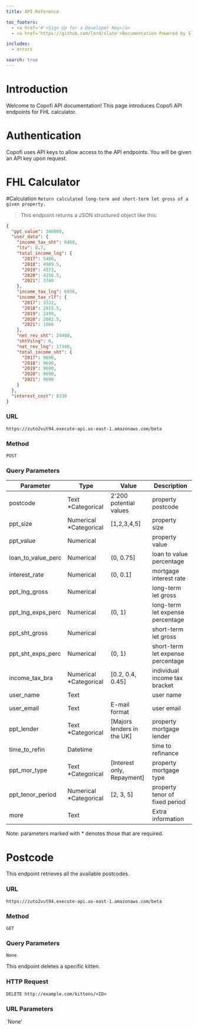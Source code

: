 ```yaml
---
title: API Reference

toc_footers:
  - <a href='#'>Sign Up for a Developer Key</a>
  - <a href='https://github.com/lord/slate'>Documentation Powered by Slate</a>

includes:
  - errors

search: true
---
```


# Introduction

Welcome to Copofi API documentation! This page introduces Copofi API endpoints for FHL calculator.

# Authentication

Copofi uses API keys to allow access to the API endpoints. You will be given an API key upon request.

# FHL Calculator

#Calculation
`Return calculated long-term and short-term let gross of a given property.`


> This endpoint returns a JSON structured object like this:

```json
{
  "ppt_value": 340000,
  "user_data": {
    "income_tax_sht": 6460,
    "ltv": 0.7,
    "total_income_lng": {
      "2017": 5406,
      "2018": 4989.5,
      "2019": 4573,
      "2020": 4156.5,
      "2021": 3740
    },
    "income_tax_lng": 6936,
    "income_tax_rlf": {
      "2017": 3332,
      "2018": 2915.5,
      "2019": 2499,
      "2020": 2082.5,
      "2021": 1666
    },
    "net_rev_sht": 24480,
    "shtVslng": 0,
    "net_rev_lng": 17340,
    "total_income_sht": {
      "2017": 9690,
      "2018": 9690,
      "2019": 9690,
      "2020": 9690,
      "2021": 9690
    }
  },
  "interest_cost": 8330
}
```

### URL

`https://zuto2vut94.execute-api.us-east-1.amazonaws.com/beta`

### Method

`POST`


### Query Parameters

Parameter | Type | Value | Description
--------- | ---- | ----- | -----------
postcode | Text *Categorical  | 2'200 potential values  | property postcode
ppt_size | Numerical *Categorical  |  [1,2,3,4,5] | property size
ppt_value | Numerical  |   | property value
loan_to_value_perc | Numerical  | (0, 0.75] | loan to value percentage
interest_rate | Numerical  | (0, 0.1] | mortgage interest rate
ppt_lng_gross | Numerical  |   | long-term let gross
ppt_lng_exps_perc | Numerical | (0, 1) | long-term let expense percentage
ppt_sht_gross | Numerical  |   | short-term let gross
ppt_sht_exps_perc | Numerical | (0, 1) | short-term let expense percentage
income_tax_bra | Numerical *Categorical  | [0.2, 0.4, 0.45] | individual income tax bracket
user_name | Text |   | user name
user_email | Text  | E-mail format | user email
ppt_lender | Text *Categorical | [Majors lenders in the UK] | property mortgage lender
time_to_refin | Datetime |   | time to refinance
ppt_mor_type | Text *Categorical | [Interest only, Repayment] | property mortgage type
ppt_tenor_period | Numerical *Categorical  | [2, 3, 5] | property tenor of fixed period
more | Text |    | Extra information


<aside class="success">
Note: parameters marked with * denotes those that are required.
</aside>

# Postcode
This endpoint retrieves all the available postcodes.

<!-- > The This endpoint returns JSON structured like this:

```json
{
  "postcode":
    [ "SW15",
      "CA23",
      "EX24",
      "LE17",
      ...
    ]
}```
 -->

### URL

`https://zuto2vut94.execute-api.us-east-1.amazonaws.com/beta`

### Method

`GET`


### Query Parameters

`None`


This endpoint deletes a specific kitten.

### HTTP Request

`DELETE http://example.com/kittens/<ID>`

### URL Parameters

`None'
